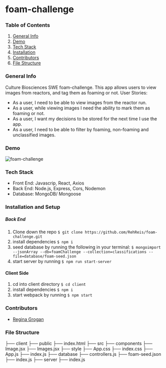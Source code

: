 # foam-challenge
### Table of Contents
1. [General Info](#General-Info)
2. [Demo](#Demo)
3. [Tech Stack](#Installation-and-Setup)
4. [Installation](#Installation-and-Setup)
5. [Contributors](#Contributors)
6. [File Structure](#File-Structure)

### General Info
Culture Biosciences SWE foam-challenge.
This app allows users to view images from reactors, and tag them as foaming or not.
User Stories:
- As a user, I need to be able to view images from the reactor run.
- As a user, while viewing images I need the ability to mark them as foaming or not.
- As a user, I want my decisions to be stored for the next time I use the app.
- As a user, I need to be able to filter by foaming, non-foaming and unclassified images.

### Demo
![foam-challenge](https://user-images.githubusercontent.com/75865828/160982203-5c0bcefa-5f72-43ed-b9a1-2276b4cd8d5c.gif)

### Tech Stack
- Front End: Javascrip, React, Axios
- Back End: Node.js, Express, Cors, Nodemon
- Database: MongoDB/ Mongoose

### Installation and Setup
##### Back End
1. Clone down the repo `$ git clone https://github.com/RehReis/foam-challenge.git`
2. install dependencies `$ npm i`
3. seed database by running the following in your terminal:
  `$ mongoimport --jsonArray --db=foamChallenge --collection=classifications --file=database/foam-seed.json`
4. start server by running `$ npm run start-server`
#### Client Side
1. cd into client directory `$ cd client`
2. install dependencies `$ npm i`
3. start webpack by running `$ npm start`


### Contributors
- [Regina Grogan](https://github.com/RehReis)

### File Structure
├── client
    ├── public
      ├── index.html
    ├── src
      ├── components
          ├── Image.jsx
          ├── Images.jsx
      ├── style
          ├── App.css
          ├── index.css
      ├── App.js
      ├── index.js
├── database
    ├── controllers.js
    ├── foam-seed.json
    ├── index.js
├── server
    ├── index.js